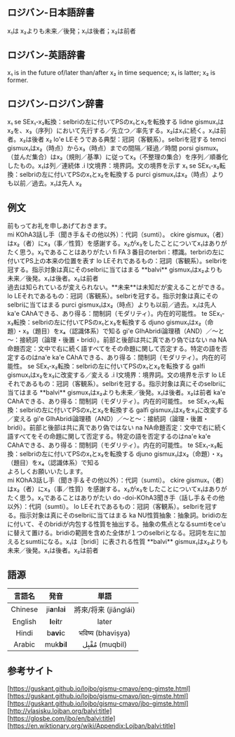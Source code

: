 ## ロジバン-日本語辞書
x₁は x₂よりも未来／後発；x₁は後者；x₂は前者

## ロジバン-英語辞書
x₁ is in the future of/later than/after x₂ in time sequence; x₁ is latter; x₂ is former.

## ロジバン-ロジバン辞書
<body>
    x₁ <span>
        <span class="text">se</span>
        <span class="tips"><span class="kind">SE</span>x₁-x₂転換：selbriの左に付いてPSのx₁とx₂を転換する</span>
    </span>
    <span>
        <span class="text">lidne</span>
        <span class="tips"><span class="kind">gismu</span>x₁はx₂を、x₃（序列）において先行する／先立つ／率先する。x₂はx₁に続く。x₁は前者。x₂は後者</span>
    </span>
    x₂ <span>
        <span class="text">lo'e</span>
        <span class="tips"><span class="kind">LE</span>そうである典型：冠詞（客観系）。selbriを冠する</span>
    </span>
    <span>
        <span class="text">temci</span>
        <span class="tips"><span class="kind">gismu</span>x₁はx₂（時点）からx₃（時点）までの間隔／経過／時間</span>
    </span>
    <span>
        <span class="text">porsi</span>
        <span class="tips"><span class="kind">gismu</span>x₁（並んだ集合）はx₂（規則／基準）に従ってx₃（不整理の集合）を序列／順番化したもの。x₁は列／連続体</span>
    </span>
    <span>
        <span class="text">.i</span>
        <span class="tips"><span class="kind">I</span>文境界：境界詞。文の境界を示す</span>
    </span>
    x₁ <span>
        <span class="text">se</span>
        <span class="tips"><span class="kind">SE</span>x₁-x₂転換：selbriの左に付いてPSのx₁とx₂を転換する</span>
    </span>
    <span>
        <span class="text">purci</span>
        <span class="tips"><span class="kind">gismu</span>x₁はx₂（時点）よりも以前／過去。x₁は先人</span>
    </span>
    x₂
</body>

## 例文

<body>
    <div>
        <span class="icon-kou"></span>
        <span class="balloon-kou">前もってお礼を申しあげておきます。
            <br>
        </span>
    </div>
    <div>
        <span class="icon-ochappa"></span>
        <span class="balloon-ochappa">
            <span>
                <span class="text">mi</span>
                <span class="tips"><span class="kind">KOhA3</span>話し手（聞き手＆その他以外）：代詞（sumti）。</span>
            </span>
            <span>
                <span class="text">ckire</span>
                <span class="tips"><span class="kind">gismu</span>x₁（者）はx₂（者）にx₃（事／性質）を感謝する。x₂がx₃をしたことについてx₁はありがたく思う。x₃であることはありがたい</span>
            </span>
            <span>
                <span class="text">fi</span>
                <span class="tips"><span class="kind">FA</span>３番目のterbri：標識。terbriの左に付いてPS上の本来の位置を表す</span>
            </span>
            <span>
                <span class="text">lo</span>
                <span class="tips"><span class="kind">LE</span>それであるもの：冠詞（客観系）。selbriを冠する。指示対象は真にそのselbriに当てはまる</span>
            </span>
            <span>
                <span class="text">**balvi**</span>
                <span class="tips"><span class="kind">gismu</span>x₁はx₂よりも未来／後発。x₁は後者。x₂は前者</span>
            </span>
        </span>
    </div>
    <div>
        <span class="icon-kou"></span>
        <span class="balloon-kou">過去は知られているが変えられない。**未来**は未知だが変えることができる。
            <br>
        </span>
    </div>
    <div>
        <span class="icon-ochappa"></span>
        <span class="balloon-ochappa">
            <span>
                <span class="text">lo</span>
                <span class="tips"><span class="kind">LE</span>それであるもの：冠詞（客観系）。selbriを冠する。指示対象は真にそのselbriに当てはまる</span>
            </span>
            <span>
                <span class="text">purci</span>
                <span class="tips"><span class="kind">gismu</span>x₁はx₂（時点）よりも以前／過去。x₁は先人</span>
            </span>
            <span>
                <span class="text">ka'e</span>
                <span class="tips"><span class="kind">CAhA</span>できる、あり得る：間制詞（モダリティ）。内在的可能性。</span>
            </span>
            <span>
                <span class="text">te</span>
                <span class="tips"><span class="kind">SE</span>x₁-x₃転換：selbriの左に付いてPSのx₁とx₃を転換する</span>
            </span>
            <span>
                <span class="text">djuno</span>
                <span class="tips"><span class="kind">gismu</span>x₁はx₂（命題）・x₃（題目）をx₄（認識体系）で知る</span>
            </span>
            <span>
                <span class="text">gi'e</span>
                <span class="tips"><span class="kind">GIhA</span>bridi論理積（AND）／～と～：接続詞（論理・後置・bridi）。前部と後部は共に真であり偽ではない</span>
            </span>
            <span>
                <span class="text">na</span>
                <span class="tips"><span class="kind">NA</span>命題否定：文中で右に続く語すべてをその命題に関して否定する。特定の語を否定するのはna'e</span>
            </span>
            <span>
                <span class="text">ka'e</span>
                <span class="tips"><span class="kind">CAhA</span>できる、あり得る：間制詞（モダリティ）。内在的可能性。</span>
            </span>
            <span>
                <span class="text">se</span>
                <span class="tips"><span class="kind">SE</span>x₁-x₂転換：selbriの左に付いてPSのx₁とx₂を転換する</span>
            </span>
            <span>
                <span class="text">galfi</span>
                <span class="tips"><span class="kind">gismu</span>x₁はx₂をx₃に改変する／変える</span>
            </span>
            <span>
                <span class="text">.i</span>
                <span class="tips"><span class="kind">I</span>文境界：境界詞。文の境界を示す</span>
            </span>
            <span>
                <span class="text">lo</span>
                <span class="tips"><span class="kind">LE</span>それであるもの：冠詞（客観系）。selbriを冠する。指示対象は真にそのselbriに当てはまる</span>
            </span>
            <span>
                <span class="text">**balvi**</span>
                <span class="tips"><span class="kind">gismu</span>x₁はx₂よりも未来／後発。x₁は後者。x₂は前者</span>
            </span>
            <span>
                <span class="text">ka'e</span>
                <span class="tips"><span class="kind">CAhA</span>できる、あり得る：間制詞（モダリティ）。内在的可能性。</span>
            </span>
            <span>
                <span class="text">se</span>
                <span class="tips"><span class="kind">SE</span>x₁-x₂転換：selbriの左に付いてPSのx₁とx₂を転換する</span>
            </span>
            <span>
                <span class="text">galfi</span>
                <span class="tips"><span class="kind">gismu</span>x₁はx₂をx₃に改変する／変える</span>
            </span>
            <span>
                <span class="text">gi'e</span>
                <span class="tips"><span class="kind">GIhA</span>bridi論理積（AND）／～と～：接続詞（論理・後置・bridi）。前部と後部は共に真であり偽ではない</span>
            </span>
            <span>
                <span class="text">na</span>
                <span class="tips"><span class="kind">NA</span>命題否定：文中で右に続く語すべてをその命題に関して否定する。特定の語を否定するのはna'e</span>
            </span>
            <span>
                <span class="text">ka'e</span>
                <span class="tips"><span class="kind">CAhA</span>できる、あり得る：間制詞（モダリティ）。内在的可能性。</span>
            </span>
            <span>
                <span class="text">te</span>
                <span class="tips"><span class="kind">SE</span>x₁-x₃転換：selbriの左に付いてPSのx₁とx₃を転換する</span>
            </span>
            <span>
                <span class="text">djuno</span>
                <span class="tips"><span class="kind">gismu</span>x₁はx₂（命題）・x₃（題目）をx₄（認識体系）で知る</span>
            </span>
        </span>
    </div>
    <div>
        <span class="icon-kou"></span>
        <span class="balloon-kou">よろしくお願いいたします。
            <br>
        </span>
    </div>
    <div>
        <span class="icon-ochappa"></span>
        <span class="balloon-ochappa">
            <span>
                <span class="text">mi</span>
                <span class="tips"><span class="kind">KOhA3</span>話し手（聞き手＆その他以外）：代詞（sumti）。</span>
            </span>
            <span>
                <span class="text">ckire</span>
                <span class="tips"><span class="kind">gismu</span>x₁（者）はx₂（者）にx₃（事／性質）を感謝する。x₂がx₃をしたことについてx₁はありがたく思う。x₃であることはありがたい</span>
            </span>
            <span>
                <span class="text">do</span>
                <span class="tips"><span class="kind">-doi-KOhA3</span>聞き手（話し手＆その他以外）：代詞（sumti）。</span>
            </span>
            <span>
                <span class="text">lo</span>
                <span class="tips"><span class="kind">LE</span>それであるもの：冠詞（客観系）。selbriを冠する。指示対象は真にそのselbriに当てはまる</span>
            </span>
            <span>
                <span class="text">ka</span>
                <span class="tips"><span class="kind">NU</span>性質抽象：抽象詞。bridiの左に付いて、そのbridiが内包する性質を抽出する。抽象の焦点となるsumtiをce'uに替えて置ける。bridiの範囲を含めた全体が１つのselbriとなる。冠詞を左に加えるとsumtiになる。x₁は［bridi］に表される性質</span>
            </span>
            <span>
                <span class="text">**balvi**</span>
                <span class="tips"><span class="kind">gismu</span>x₁はx₂よりも未来／後発。x₁は後者。x₂は前者</span>
            </span>
        </span>
    </div>
</body>

## 語源

|言語名|発音|単語|
|:-:|:-:|:-:|
|Chinese|ji<b>a</b>n<b>l</b>a<b>i</b>|將來/将来 (jiānglái)|
|English|<b>l</b>e<b>i</b>tr|later|
|Hindi|b<b>avi</b>c|भविष्य (bhaviṣya)|
|Arabic|muk<b>b</b>i<b>l</b>|مُقْبِل‎ (muqbil)|

## 参考サイト

[https://guskant.github.io/lojbo/gismu-cmavo/eng-gimste.html]  
[https://guskant.github.io/lojbo/gismu-cmavo/jpn-gimste.html]  
[https://guskant.github.io/lojbo/gismu-cmavo/jbo-gimste.html]  
[http://vlasisku.lojban.org/balvi:title]  
[https://glosbe.com/jbo/en/balvi:title]  
[https://en.wiktionary.org/wiki/Appendix:Lojban/balvi:title]
